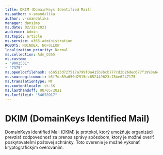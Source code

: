 ```yaml
---
title: DKIM (DomainKeys Identified Mail)
ms.author: v-smandalika
author: v-smandalika
manager: dansimp
ms.date: 02/22/2021
audience: Admin
ms.topic: article
ms.service: o365-administration
ROBOTS: NOINDEX, NOFOLLOW
localization_priority: Normal
ms.collection: Adm_O365
ms.custom:
- "9002531"
- "7375"
ms.openlocfilehash: a56513d727517a799f0a415b8bcb777cd2b26dec677f1990a6caf4b2090f660b
ms.sourcegitcommit: b5f7da89a650d2915dc652449623c78be6247175
ms.translationtype: MT
ms.contentlocale: sk-SK
ms.lasthandoff: 08/05/2021
ms.locfileid: "54058917"
---
```

# <a name="dkim-domainkeys-identified-mail"></a>DKIM (DomainKeys Identified Mail)

DomainKeys Identified Mail (DKIM) je protokol, ktorý umožňuje organizácii prevziať zodpovednosť za prenos správy spôsobom, ktorý je možné overiť poskytovateľmi poštovej schránky. Toto overenie je možné vykonať kryptografickým overovaním.

